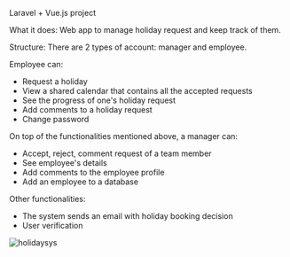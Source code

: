 Laravel + Vue.js project

 

What it does:
Web app to manage holiday request and keep track of them.

 

Structure:
There are 2 types of account: manager and employee.


Employee can:

- Request a holiday
- View a shared calendar that contains all the accepted requests
- See the progress of one's holiday request
- Add comments to a holiday request
- Change password
 

 

On top of the functionalities mentioned above, a manager can:

- Accept, reject, comment request of a team member
- See employee's details
- Add comments to the employee profile
- Add an employee to a database



Other functionalities:

- The system sends an email with holiday booking decision
- User verification
 

![holidaysys](https://user-images.githubusercontent.com/15862104/44147477-3b8b5a86-a08c-11e8-9dba-2ac0b50fec95.gif)
